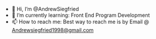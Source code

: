 - 👋 Hi, I’m @AndrewSiegfried
- 🌱 I’m currently learning: Front End Program Development
- 📫 How to reach me: Best way to reach me is by Email @ Andrewsiegfried1998@gmail.com

<!---
AndrewSiegfried/AndrewSiegfried is a ✨ special ✨ repository because its `README.md` (this file) appears on your GitHub profile.
You can click the Preview link to take a look at your changes.
--->
